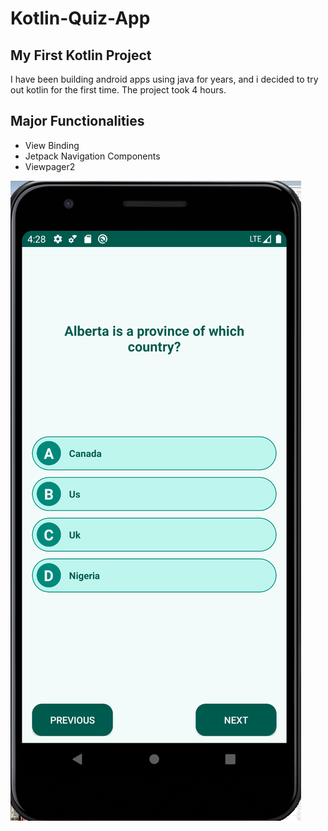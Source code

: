# Kotlin-Quiz-App

## My First Kotlin Project
I have been building android apps using java for years, and i decided to try out kotlin for the first time. The project took 4 hours.

## Major Functionalities
* View Binding
* Jetpack Navigation Components
* Viewpager2


![alt text](https://github.com/oluwabajio/Kotlin-Quiz-App/blob/work/Screen%20Shot.png "Logo Title Text 1")
